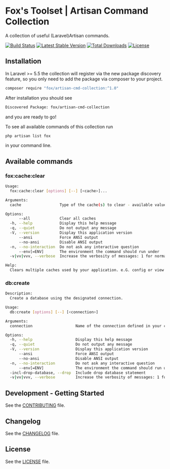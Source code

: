 # Fox's Toolset | Artisan Command Collection

A collection of useful (Laravel)Artisan commands.

[![Build Status](https://travis-ci.com/christian-graf/artisan-command-collection.svg?branch=master)](https://travis-ci.com/christian-graf/artisan-command-collection)
[![Latest Stable Version](https://poser.pugx.org/fox/artisan-cmd-collection/v/stable)](https://packagist.org/packages/fox/artisan-cmd-collection)
[![Total Downloads](https://poser.pugx.org/fox/artisan-cmd-collection/downloads)](https://packagist.org/packages/fox/artisan-cmd-collection)
[![License](https://poser.pugx.org/fox/artisan-cmd-collection/license)](https://packagist.org/packages/fox/artisan-cmd-collection)



## Installation

In Laravel >= 5.5 the collection will register via the new package discovery feature, so you only need to add the package via composer to your project.

```bash
composer require "fox/artisan-cmd-collection:^1.0"
```

After installation you should see

```bash
Discovered Package: fox/artisan-cmd-collection
```

and you are ready to go!

To see all available commands of this collection run 

```bash
php artisan list fox
```

in your command line.

## Available commands

### fox:cache:clear

```bash
Usage:
  fox:cache:clear [options] [--] [<cache>]...

Arguments:
  cache                 Type of the cache(s) to clear - available values are [app|config|route|view]

Options:
      --all             Clear all caches
  -h, --help            Display this help message
  -q, --quiet           Do not output any message
  -V, --version         Display this application version
      --ansi            Force ANSI output
      --no-ansi         Disable ANSI output
  -n, --no-interaction  Do not ask any interactive question
      --env[=ENV]       The environment the command should run under
  -v|vv|vvv, --verbose  Increase the verbosity of messages: 1 for normal output, 2 for more verbose output and 3 for debug

Help:
  Clears multiple caches used by your application. e.G. config or view caches
```

### db:create

```bash
Description:
  Create a database using the designated connection.

Usage:
  db:create [options] [--] [<connection>]

Arguments:
  connection                   Name of the connection defined in your config/database.php file. [default: "default"]

Options:
  -h, --help                   Display this help message
  -q, --quiet                  Do not output any message
  -V, --version                Display this application version
      --ansi                   Force ANSI output
      --no-ansi                Disable ANSI output
  -n, --no-interaction         Do not ask any interactive question
      --env[=ENV]              The environment the command should run under
  -incl-drop-database, --drop  Include drop database statement
  -v|vv|vvv, --verbose         Increase the verbosity of messages: 1 for normal output, 2 for more verbose output and 3 for debug
```

## Development - Getting Started

See the [CONTRIBUTING](CONTRIBUTING.md) file.

## Changelog

See the [CHANGELOG](CHANGELOG.md) file.

## License
 
See the [LICENSE](LICENSE.md) file.
